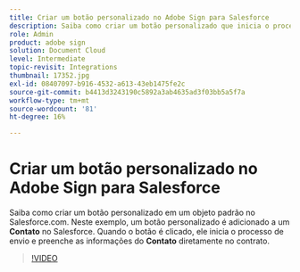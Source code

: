 ```yaml
---
title: Criar um botão personalizado no Adobe Sign para Salesforce
description: Saiba como criar um botão personalizado que inicia o processo de envio e preenche automaticamente um contrato
role: Admin
product: adobe sign
solution: Document Cloud
level: Intermediate
topic-revisit: Integrations
thumbnail: 17352.jpg
exl-id: 08407097-b916-4532-a613-43eb1475fe2c
source-git-commit: b4413d3243190c5892a3ab4635ad3f03bb5a5f7a
workflow-type: tm+mt
source-wordcount: '81'
ht-degree: 16%

---
```


# Criar um botão personalizado no Adobe Sign para Salesforce

Saiba como criar um botão personalizado em um objeto padrão no Salesforce.com. Neste exemplo, um botão personalizado é adicionado a um **Contato** no Salesforce. Quando o botão é clicado, ele inicia o processo de envio e preenche as informações do **Contato** diretamente no contrato.

>[!VIDEO](https://video.tv.adobe.com/v/17352?hidetitle=true)
